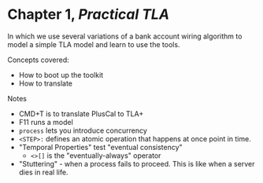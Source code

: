 Chapter 1, _Practical TLA_
===

In which we use several variations of a bank account wiring algorithm to model a simple TLA model and learn to use the tools.

Concepts covered:
* How to boot up the toolkit
* How to translate 

Notes
* CMD+T is to translate PlusCal to TLA+
* F11 runs a model
* `process` lets you introduce concurrency
* `<STEP>:` defines an atomic operation that happens at once point in time.
* "Temporal Properties" test "eventual consistency"
  * `<>[]` is the "eventually-always" operator
* "Stuttering" - when a process fails to proceed. This is like when a server dies in real life.
